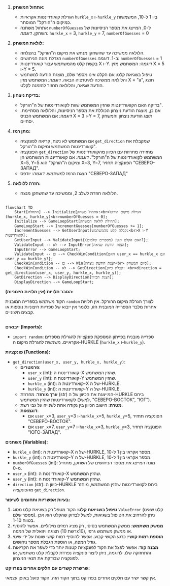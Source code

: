 ## <algorithm>

1. **אתחול המשחק:**
   - הגרלת קואורדינטות אקראיות `hurkle_x` ו-`hurkle_y` בין 1 ל-10, המשמשות כמיקום ה"הורקל" המוסתר.
   - אתחול משתנה `numberOfGuesses` ל-0, המייצג את מספר הניסיונות של השחקן.
   *דוגמה:* `hurkle_x` = 3, `hurkle_y` = 7, `numberOfGuesses` = 0

2. **לולאת המשחק:**
    - הלולאה ממשיכה עד שהשחקן מנחש את מיקום ה"הורקל" בהצלחה.
    - הגדלת מונה הניחושים `numberOfGuesses` ב-1.
      *דוגמה:* `numberOfGuesses` = 1
    - בקשת קלט מהמשתמש עבור קואורדינטות X ו-Y.
      *דוגמה:* המשתמש מזין X = 5 ו-Y = 5.
    - טיפול בשגיאת קלט: אם הקלט אינו מספר שלם, מוצגת הודעה למשתמש והלולאה ממשיכה לאיטרציה הבאה.
      *דוגמה:* המשתמש מזין X = "a", תוצג הודעת שגיאה, והלולאה תחזור להזמנה לקלט.

3. **בדיקת ניצחון:**
    - בדיקה האם הקואורדינטות שהזין המשתמש שוות לקואורדינטות של ה"הורקל".
    - אם כן, מוצגת הודעת ניצחון הכוללת את מספר הניסיונות, והלולאה מסתיימת.
      *דוגמה:* אם המשתמש הכניס X = 3 ו-Y = 7, תוצג הודעת ניצחון והמשחק יסתיים.

4. **מתן רמז:**
    - אם המשתמש לא ניצח, קריאה לפונקציה `get_direction` שמקבלת את קואורדינטות המשתמש ומיקום ה"הורקל".
    - הפונקציה `get_direction` מחזירה מחרוזת עם הכיוון מהקואורדינטות של המשתמש לקואורדינטות של ה"הורקל".
      *דוגמה:* אם קואורדינטות המשתמש הן X=5, Y=5 ומיקום ה"הורקל" הוא X=3, Y=7, הפונקציה תחזיר "СЕВЕРО-ЗАПАД".
    - הצגת הרמז למשתמש.
       *דוגמה:* יודפס "СЕВЕРО-ЗАПАД"

5. **חזרה ללולאה:**
   - הלולאה חוזרת לשלב 2, וממשיכה עד שהשחקן מנצח.

## <mermaid>

```mermaid
flowchart TD
    Start[התחלה] --> Initialize[אתחול משחק:<br>הגרלת מיקום הורקל (hurkle_x, hurkle_y)<br>numberOfGuesses = 0];
    Initialize --> GameLoopStart[תחילת לולאת המשחק];
    GameLoopStart --> IncrementGuesses[numberOfGuesses += 1];
    IncrementGuesses --> GetUserInput[קבלת קלט מהמשתמש:<br>X ו-Y קואורדינטות];
    GetUserInput --> ValidateInput{האם הקלט תקין (מספרים שלמים)?};
    ValidateInput -- לא --> InputError[הצגת הודעת שגיאה];
    InputError --> GameLoopStart;
    ValidateInput -- כן --> CheckWinCondition{האם user_x == hurkle_x וגם user_y == hurkle_y?};
    CheckWinCondition -- כן --> Win[הצגת הודעת ניצחון<br> סיום המשחק];
    CheckWinCondition -- לא --> GetDirection[קבלת כיוון: <br>direction = get_direction(user_x, user_y, hurkle_x, hurkle_y)];
    GetDirection --> DisplayDirection[הצגת הכיוון];
    DisplayDirection --> GameLoopStart;
```

**הסבר תלויות (אין תלויות חיצוניות):**

הקוד משתמש בספרייה המובנית `random` לצורך הגרלת מיקום ההורקל. אין תלויות אחרות מלבד הספרייה המובנית הזו, כלומר אין ייבוא של ספריות חיצוניות נוספות או קבצים חיצוניים.

## <explanation>

**ייבואים (Imports):**

- `import random`: ספרייה מובנית בפייתון המספקת פונקציות להגרלת מספרים אקראיים. משמשת להגרלת מיקום ה-HURKLE (`hurkle_x` ו-`hurkle_y`).

**פונקציות (Functions):**

- `get_direction(user_x, user_y, hurkle_x, hurkle_y)`:
    - **פרמטרים**:
      - `user_x` (int): קואורדינטת ה-X שהזין המשתמש.
      - `user_y` (int): קואורדינטת ה-Y שהזין המשתמש.
      - `hurkle_x` (int): קואורדינטת ה-X של ה-HURKLE.
      - `hurkle_y` (int): קואורדינטת ה-Y של ה-HURKLE.
    - **ערך מוחזר**: מחרוזת (str) המייצגת את הכיוון של ה-HURKLE ביחס לקואורדינטות שהזין המשתמש (למשל, "СЕВЕРО-ВОСТОК", "ЮГ").
    - **מטרה**: חישוב הכיוון בין נקודה אחת לשנייה על גבי רשת.
    - **דוגמאות**:
        - אם `user_x`=3, `user_y`=3 ו-`hurkle_x`=5, `hurkle_y`=5, הפונקציה תחזיר "СЕВЕРО-ВОСТОК".
        - אם `user_x`=7, `user_y`=7 ו-`hurkle_x`=3, `hurkle_y`=3, הפונקציה תחזיר "ЮГО-ЗАПАД".

**משתנים (Variables):**

- `hurkle_x` (int): קואורדינטת ה-X של ה-HURKLE, מספר אקראי בין 1 ל-10.
- `hurkle_y` (int): קואורדינטת ה-Y של ה-HURKLE, מספר אקראי בין 1 ל-10.
- `numberOfGuesses` (int): מונה המייצג את מספר הניחושים של השחקן, מתחיל מ-0.
- `user_x` (int): קואורדינטת ה-X שהזין המשתמש.
- `user_y` (int): קואורדינטת ה-Y שהזין המשתמש.
- `direction` (str): כיוון ה-HURKLE ביחס לקואורדינטות שהזין המשתמש, מוחזר מהפונקציה `get_direction`.

**בעיות אפשריות ותחומים לשיפור:**

1. **טיפול בשגיאות קלט**: הקוד מטפל רק בשגיאת קלט מסוג `ValueError` (קלט שאינו מספר שלם). ניתן להרחיב את הטיפול בשגיאות, למשל לבדוק שהקלט הוא אכן בטווח 1-10.
2. **ממשק משתמש**: ממשק המשתמש בסיסי, רק מציג רמזים מילוליים. אפשר להוסיף תצוגה ויזואלית של המפה (רשת 10x10), או ממשק משתמש גרפי.
3. **הוספת רמות קושי**: כרגע הקושי קבוע. אפשר להוסיף רמות קושי שונות על ידי שינוי גודל המפה, או הוספת הגבלת מספר ניחושים.
4. **מבנה קוד**: אפשר לפצל את הקוד לפונקציות קטנות יותר כדי לשפר את הקריאות והתחזוקה שלו. לדוגמה, ניתן ליצור פונקציה נפרדת לקבלת קלט משתמש, או לפונקציה שבודקת את תנאי הניצחון.

**שרשרת קשרים עם חלקים אחרים בפרויקט:**

אין קשר ישיר עם חלקים אחרים בפרויקט בתוך הקוד הזה. הקוד פועל באופן עצמאי.